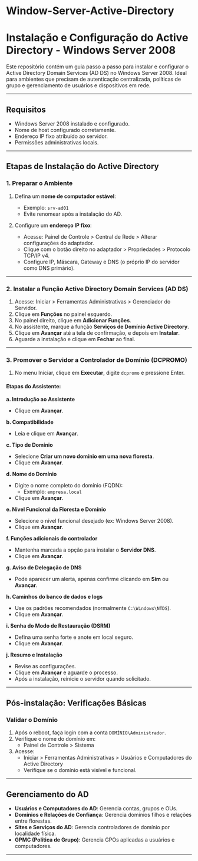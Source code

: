 # Window-Server-Active-Directory
# Instalação e Configuração do Active Directory - Windows Server 2008

Este repositório contém um guia passo a passo para instalar e configurar o Active Directory Domain Services (AD DS) no Windows Server 2008. Ideal para ambientes que precisam de autenticação centralizada, políticas de grupo e gerenciamento de usuários e dispositivos em rede.

---

## Requisitos

- Windows Server 2008 instalado e configurado.
- Nome de host configurado corretamente.
- Endereço IP fixo atribuído ao servidor.
- Permissões administrativas locais.

---

## Etapas de Instalação do Active Directory

### 1. Preparar o Ambiente

1. Defina um **nome de computador estável**:
   - Exemplo: `srv-ad01`
   - Evite renomear após a instalação do AD.

2. Configure um **endereço IP fixo**:
   - Acesse: Painel de Controle > Central de Rede > Alterar configurações do adaptador.
   - Clique com o botão direito no adaptador > Propriedades > Protocolo TCP/IP v4.
   - Configure IP, Máscara, Gateway e DNS (o próprio IP do servidor como DNS primário).

---

### 2. Instalar a Função Active Directory Domain Services (AD DS)

1. Acesse: Iniciar > Ferramentas Administrativas > Gerenciador do Servidor.
2. Clique em **Funções** no painel esquerdo.
3. No painel direito, clique em **Adicionar Funções**.
4. No assistente, marque a função **Serviços de Domínio Active Directory**.
5. Clique em **Avançar** até a tela de confirmação, e depois em **Instalar**.
6. Aguarde a instalação e clique em **Fechar** ao final.

---

### 3. Promover o Servidor a Controlador de Domínio (DCPROMO)

1. No menu Iniciar, clique em **Executar**, digite `dcpromo` e pressione Enter.

#### Etapas do Assistente:

**a. Introdução ao Assistente**
- Clique em **Avançar**.

**b. Compatibilidade**
- Leia e clique em **Avançar**.

**c. Tipo de Domínio**
- Selecione **Criar um novo domínio em uma nova floresta**.
- Clique em **Avançar**.

**d. Nome do Domínio**
- Digite o nome completo do domínio (FQDN):
  - Exemplo: `empresa.local`
- Clique em **Avançar**.

**e. Nível Funcional da Floresta e Domínio**
- Selecione o nível funcional desejado (ex: Windows Server 2008).
- Clique em **Avançar**.

**f. Funções adicionais do controlador**
- Mantenha marcada a opção para instalar o **Servidor DNS**.
- Clique em **Avançar**.

**g. Aviso de Delegação de DNS**
- Pode aparecer um alerta, apenas confirme clicando em **Sim** ou **Avançar**.

**h. Caminhos do banco de dados e logs**
- Use os padrões recomendados (normalmente `C:\Windows\NTDS`).
- Clique em **Avançar**.

**i. Senha do Modo de Restauração (DSRM)**
- Defina uma senha forte e anote em local seguro.
- Clique em **Avançar**.

**j. Resumo e Instalação**
- Revise as configurações.
- Clique em **Avançar** e aguarde o processo.
- Após a instalação, reinicie o servidor quando solicitado.

---

## Pós-instalação: Verificações Básicas

### Validar o Domínio

1. Após o reboot, faça login com a conta `DOMÍNIO\Administrador`.
2. Verifique o nome do domínio em:
   - Painel de Controle > Sistema
3. Acesse:
   - Iniciar > Ferramentas Administrativas > Usuários e Computadores do Active Directory
   - Verifique se o domínio está visível e funcional.

---

## Gerenciamento do AD

- **Usuários e Computadores do AD**: Gerencia contas, grupos e OUs.
- **Domínios e Relações de Confiança**: Gerencia domínios filhos e relações entre florestas.
- **Sites e Serviços do AD**: Gerencia controladores de domínio por localidade física.
- **GPMC (Política de Grupo)**: Gerencia GPOs aplicadas a usuários e computadores.

---
